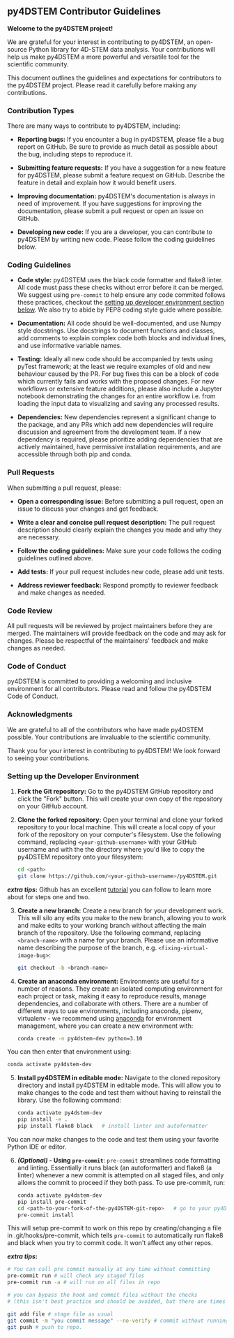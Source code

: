 ## py4DSTEM Contributor Guidelines

**Welcome to the py4DSTEM project!**

We are grateful for your interest in contributing to py4DSTEM, an open-source Python library for 4D-STEM data analysis. Your contributions will help us make py4DSTEM a more powerful and versatile tool for the scientific community.

This document outlines the guidelines and expectations for contributors to the py4DSTEM project. Please read it carefully before making any contributions.

### Contribution Types

There are many ways to contribute to py4DSTEM, including:

* **Reporting bugs:** If you encounter a bug in py4DSTEM, please file a bug report on GitHub. Be sure to provide as much detail as possible about the bug, including steps to reproduce it.

* **Submitting feature requests:** If you have a suggestion for a new feature for py4DSTEM, please submit a feature request on GitHub. Describe the feature in detail and explain how it would benefit users.

* **Improving documentation:** py4DSTEM's documentation is always in need of improvement. If you have suggestions for improving the documentation, please submit a pull request or open an issue on GitHub.

* **Developing new code:** If you are a developer, you can contribute to py4DSTEM by writing new code. Please follow the coding guidelines below.

### Coding Guidelines

* **Code style:** py4DSTEM uses the black code formatter and flake8 linter. All code must pass these checks without error before it can be merged. We suggest using `pre-commit` to help ensure any code commited follows these practices, checkout the [setting up developer environment section below](#install). We also try to abide by PEP8 coding style guide where possible.

* **Documentation:** All code should be well-documented, and use Numpy style docstrings. Use docstrings to document functions and classes, add comments to explain complex code both blocks and individual lines, and use informative variable names.

* **Testing:** Ideally all new code should be accompanied by tests using pyTest framework; at the least we require examples of old and new behaviour caused by the PR. For bug fixes this can be a block of code which currently fails and works with the proposed changes. For new workflows or extensive feature additions, please also include a Jupyter notebook demonstrating the changes for an entire workflow i.e. from loading the input data to visualizing and saving any processed results. 

* **Dependencies:** New dependencies represent a significant change to the package, and any PRs which add new dependencies will require discussion and agreement from the development team. If a new dependency is required, please prioritize adding dependencies that are actively maintained, have permissive installation requirements, and are accessible through both pip and conda.

### Pull Requests

When submitting a pull request, please:

* **Open a corresponding issue:** Before submitting a pull request, open an issue to discuss your changes and get feedback.

* **Write a clear and concise pull request description:** The pull request description should clearly explain the changes you made and why they are necessary.

* **Follow the coding guidelines:** Make sure your code follows the coding guidelines outlined above.

* **Add tests:** If your pull request includes new code, please add unit tests.

* **Address reviewer feedback:** Respond promptly to reviewer feedback and make changes as needed.

### Code Review

All pull requests will be reviewed by project maintainers before they are merged. The maintainers will provide feedback on the code and may ask for changes. Please be respectful of the maintainers' feedback and make changes as needed.

### Code of Conduct

py4DSTEM is committed to providing a welcoming and inclusive environment for all contributors. Please read and follow the py4DSTEM Code of Conduct.

### Acknowledgments

We are grateful to all of the contributors who have made py4DSTEM possible. Your contributions are invaluable to the scientific community.

Thank you for your interest in contributing to py4DSTEM! We look forward to seeing your contributions.


### Setting up the Developer Environment
<a id='install'></a>

1. **Fork the Git repository:** Go to the py4DSTEM GitHub repository and click the "Fork" button. This will create your own copy of the repository on your GitHub account.

2. **Clone the forked repository:** Open your terminal and clone your forked repository to your local machine. This will create a local copy of your fork of the repository on your computer's filesystem. Use the following command, replacing `<your-github-username>` with your GitHub username and <path> with the the directory where you'd like to copy the py4DSTEM repository onto your filesystem:

    ```bash
    cd <path>
    git clone https://github.com/<your-github-username>/py4DSTEM.git
    ```
**_extra tips_:** Github has an excellent [tutorial](https://docs.github.com/en/get-started/quickstart/fork-a-repo) you can follow to learn more about for steps one and two.

3. **Create a new branch:** Create a new branch for your development work. This will silo any edits you make to the new branch, allowing you to work and make edits to your working branch without affecting the main branch of the repository. Use the following command, replacing `<branch-name>` with a name for your branch.  Please use an informative name describing the purpose of the branch, e.g. `<fixing-virtual-image-bug>`:

   ```bash
   git checkout -b <branch-name>
   ```

4. **Create an anaconda environment:** Environments are useful for a number of reasons. They create an isolated computing environment for each project or task, making it easy to reproduce results, manage dependencies, and collaborate with others. There are a number of different ways to use environments, including anaconda, pipenv, virtualenv - we recommend using [anaconda](https://docs.anaconda.com/free/anaconda/install/index.html) for environment management, where you can create a new environment with:

   ```bash
   conda create -n py4dstem-dev python=3.10
   ```

You can then enter that environment using:

   ```bash
   conda activate py4dstem-dev
   ```


5. **Install py4DSTEM in editable mode:** Navigate to the cloned repository directory and install py4DSTEM in editable mode. This will allow you to make changes to the code and test them without having to reinstall the library. Use the following command:

   ```bash
   conda activate py4dstem-dev
   pip install -e .
   pip install flake8 black   # install linter and autoformatter
   ```

You can now make changes to the code and test them using your favorite Python IDE or editor.

6.  **_(Optional)_ - Using `pre-commit`**: `pre-commit` streamlines code formatting and linting. Essentially it runs black (an autoformatter) and flake8 (a linter) whenever a new commit is attempted on all staged files, and only allows the commit to proceed if they both pass. To use pre-commit, run:

    ```bash
    conda activate py4dstem-dev
    pip install pre-commit
    cd <path-to-your-fork-of-the-py4DSTEM-git-repo>   # go to your py4DSTEM repo
    pre-commit install
    ```
    
This will setup pre-commit to work on this repo by creating/changing a file in .git/hooks/pre-commit, which tells `pre-commit` to automatically run flake8 and black when you try to commit code.  It won't affect any other repos.

**_extra tips_:** 

```bash
# You can call pre commit manually at any time without committing
pre-commit run # will check any staged files 
pre-commit run -a # will run on all files in repo

# you can bypass the hook and commit files without the checks 
# (this isn't best practice and should be avoided, but there are times it can be useful)

git add file # stage file as usual 
git commit -m "you commit message" --no-verify # commit without running checks
git push # push to repo. 
```
